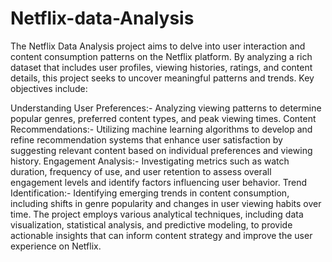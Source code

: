 # Netflix-data-Analysis
The Netflix Data Analysis project aims to delve into user interaction and content consumption patterns on the Netflix platform. By analyzing a rich dataset that includes user profiles, viewing histories, ratings, and content details, this project seeks to uncover meaningful patterns and trends. Key objectives include:

Understanding User Preferences:- Analyzing viewing patterns to determine popular genres, preferred content types, and peak viewing times.
Content Recommendations:- Utilizing machine learning algorithms to develop and refine recommendation systems that enhance user satisfaction by suggesting relevant content based on individual preferences and viewing history.
Engagement Analysis:- Investigating metrics such as watch duration, frequency of use, and user retention to assess overall engagement levels and identify factors influencing user behavior.
Trend Identification:- Identifying emerging trends in content consumption, including shifts in genre popularity and changes in user viewing habits over time.
The project employs various analytical techniques, including data visualization, statistical analysis, and predictive modeling, to provide actionable insights that can inform content strategy and improve the user experience on Netflix.

